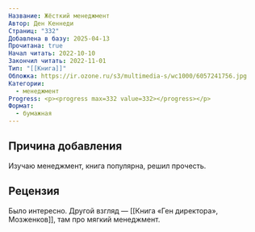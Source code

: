 ```yaml
---
Название: Жёсткий менеджмент
Автор: Ден Кеннеди
Страниц: "332"
Добавлена в базу: 2025-04-13
Прочитана: true
Начал читать: 2022-10-10
Закончил читать: 2022-11-01
Тип: "[[Книга]]"
Обложка: https://ir.ozone.ru/s3/multimedia-s/wc1000/6057241756.jpg
Категории:
  - менеджмент
Progress: <p><progress max=332 value=332></progress></p>
Формат:
  - бумажная
---
```

## Причина добавления

Изучаю менеджмент, книга популярна, решил прочесть.

## Рецензия

Было интересно. Другой взгляд — [[Книга «Ген директора», Мозженков]], там про мягкий менеджмент.